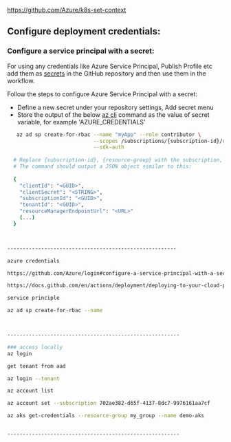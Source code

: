 https://github.com/Azure/k8s-set-context

## Configure deployment credentials:
  
### Configure a service principal with a secret:

For using any credentials like Azure Service Principal, Publish Profile etc add them as [secrets](https://help.github.com/en/articles/virtual-environments-for-github-actions#creating-and-using-secrets-encrypted-variables) in the GitHub repository and then use them in the workflow.


Follow the steps to configure Azure Service Principal with a secret:
  * Define a new secret under your repository settings, Add secret menu
  * Store the output of the below [az cli](https://docs.microsoft.com/en-us/cli/azure/?view=azure-cli-latest) command as the value of secret variable, for example 'AZURE_CREDENTIALS'
```bash  
   az ad sp create-for-rbac --name "myApp" --role contributor \
                            --scopes /subscriptions/{subscription-id}/resourceGroups/{resource-group} \
                            --sdk-auth
                            
  # Replace {subscription-id}, {resource-group} with the subscription, resource group details
  # The command should output a JSON object similar to this:
 
  {
    "clientId": "<GUID>",
    "clientSecret": "<STRING>",
    "subscriptionId": "<GUID>",
    "tenantId": "<GUID>",
    "resourceManagerEndpointUrl": "<URL>"
    (...)
  }



-------------------------------------------------------

azure credentials

https://github.com/Azure/login#configure-a-service-principal-with-a-secret

https://docs.github.com/en/actions/deployment/deploying-to-your-cloud-provider/deploying-to-azure/deploying-to-azure-kubernetes-service

service principle 

az ad sp create-for-rbac --name



--------------------------------------------------------

### access locally 
az login

get tenant from aad

az login --tenant 

az account list

az account set --subscription 702ae382-d65f-4137-8dc7-9976161aa7cf

az aks get-credentials --resource-group my_group --name demo-aks


--------------------------------------------------------
